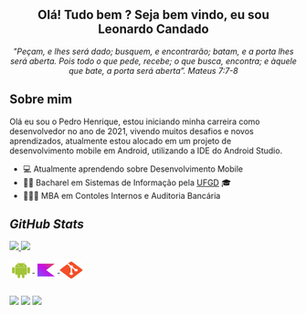 
<h2 align='center'>
Olá! Tudo bem ?  
Seja bem vindo, eu sou Leonardo Candado 
</h2>
<p align = 'center'><i>"Peçam, e lhes será dado; busquem, e encontrarão; batam, e a porta lhes será aberta. Pois todo o que pede, recebe; o que busca, encontra; e àquele que bate, a porta será aberta”. Mateus 7:7-8 </i></p>

## Sobre mim

Olá eu sou o Pedro Henrique, estou iniciando minha carreira como desenvolvedor no ano de 2021, vivendo muitos desafios e novos aprendizados, atualmente estou alocado em um projeto de desenvolvimento mobile em Android, utilizando a IDE do Android Studio.

- 💻 Atualmente aprendendo sobre Desenvolvimento Mobile
- 👨‍💻 Bacharel em Sistemas de Informação pela [UFGD](https://www.ufgd.edu.br/) 🎓
- 👨🏽‍🎓 MBA em Contoles Internos e Auditoria Bancária

## <i>GitHub Stats</i>
 <div>
  <a href="https://github.com/leonardocandado">
  <img height="160em" src="https://github-readme-stats.vercel.app/api?username=leonardocandado&show_icons=true&theme=gruvbox&include_all_commits=true&count_private=true"/>
  <img height="160em" src="https://github-readme-stats.vercel.app/api/top-langs/?username=leonardocandado&layout=compact&langs_count=8&theme=gruvbox"/>  
</div>
<div style="display: inline_block"><br>
  <img align="center" alt="Pedro-Android" height="30" width="40" src="https://raw.githubusercontent.com/devicons/devicon/master/icons/android/android-original.svg">
  <img align="center" alt="Pedro-Kotlin" height="30" width="40" src="https://raw.githubusercontent.com/devicons/devicon/master/icons/kotlin/kotlin-original.svg">
  <img align="center" alt="Pedro-Git" height="30" width="40" src="https://raw.githubusercontent.com/devicons/devicon/master/icons/git/git-original.svg">
</div>

##

  <a href="https://www.instagram.com/leoocandado/" target="_blank"><img src="https://img.shields.io/badge/-Instagram-%23E4405F?style=for-the-badge&logo=instagram&logoColor=white" target="_blank"></a>
  <a href = "mailto:candadoleo@gmail.com"><img src="https://img.shields.io/badge/-Gmail-%23333?style=for-the-badge&logo=gmail&logoColor=white" target="_blank"></a>
  <a href="https://www.linkedin.com/in/leonardo-candado-cea-53883417b/" target="_blank"><img src="https://img.shields.io/badge/-LinkedIn-%230077B5?style=for-the-badge&logo=linkedin&logoColor=white" target="_blank"></a> 


